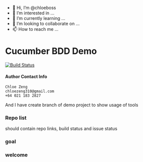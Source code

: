- 👋 Hi, I’m @chloeboss
- 👀 I’m interested in ...
- 🌱 I’m currently learning ...
- 💞️ I’m looking to collaborate on ...
- 📫 How to reach me ...

<!---
chloeboss/chloeboss is a ✨ special ✨ repository because its `README.md` (this file) appears on your GitHub profile.
You can click the Preview link to take a look at your changes.
--->

# Cucumber BDD Demo
[![Build Status](https://dev.azure.com/chlozeng/MyFirstProject/_apis/build/status/chloeboss.cucumber-bdd-demo?branchName=master)](https://dev.azure.com/chlozeng/MyFirstProject/_build/latest?definitionId=11&branchName=master)

#### Author Contact Info
```
Chloe Zeng
chloezeng310@gmail.com
+64 021 183 2827
```

And I have create branch of demo project to show usage of tools 

### Repo list
should contain repo links, build status and issue status


### goal

### welcome










